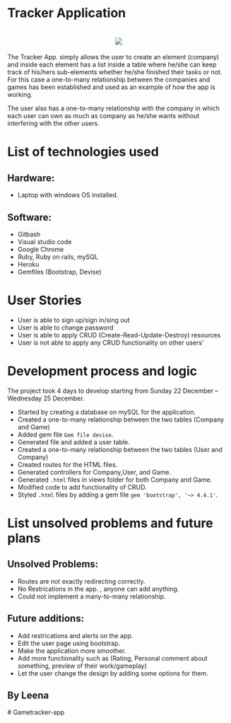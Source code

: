 # Tracker Application

<h1 align = center>
<img src= https://github.com/LeenaYaseen/connect4/blob/master/pic/logo-aa.png>
</h1>


The Tracker App. simply allows the user to create an element (company) and inside each element has a list inside a table where he/she can keep track of his/hers sub-elements whether he/she finished their tasks or not. For this case a one-to-many relationship between the companies and games has been established and used as an example of how the app is working. 

The user also has a one-to-many relationship with the company in which each user can own as much as company as he/she wants without interfering with the other users.

# List of technologies used
## Hardware:
-	Laptop with windows OS installed.
## Software:
-	Gitbash
-	Visual studio code
-	Google Chrome
-	Ruby, Ruby on rails, mySQL
-   Heroku
-   Gemfiles (Bootstrap, Devise)


# User Stories

-	User is able to sign up/sign in/sing out
-	User is able to change password
-	User is able to apply CRUD (Create-Read-Update-Destroy) resources
-   User is not able to apply any CRUD functionality on other users'


# Development process and logic

The project took 4 days to develop starting from Sunday 22 December – Wednesday 25 December.
<br>

-	Started by creating a database on mySQL for the application.
-   Created a one-to-many relationship between the two tables (Company and Game)
-	Added gem file `Gem file devise`.
-   Generated file and added a user table.
-	Created a one-to-many relationship between the two tables (User and Company)
-	Created routes for the HTML files.
-   Generated controllers for Company,User, and Game.
-   Generated `.html` files in views folder for both Company and Game.
-   Modified code to add functionality of CRUD.
-   Styled `.html` files by adding a gem file `gem 'bootstrap', '~> 4.4.1'`.


# List unsolved problems and future plans

## Unsolved Problems:
-	Routes are not exactly redirecting correctly.
-   No Restrications in the app. , anyone can add anything.
-   Could not implement a many-to-many relationship.

## Future additions:
-	Add restrications and alerts on the app.
-	Edit the user page using bootstrap.
-	Make the application more smoother.
-	Add more functionality such as (Rating, Personal comment about something, preview of their work/gameplay)
-	Let the user change the design by adding some options for them.

## By Leena


#   G a m e t r a c k e r - a p p  
 